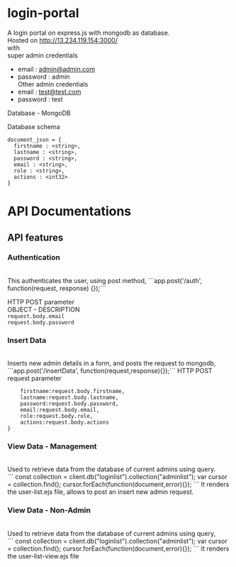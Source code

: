 # login-portal
A login portal on express.js with mongodb as database.<br />
Hosted on http://13.234.119.154:3000/<br />
with <br />
super admin credentials<br />
  +  email : admin@admin.com<br />
  +  password : admin<br />
Other admin credentials<br />
  +  email : test@test.com<br />
  +  password : test<br />

Database - MongoDB<br />

Database schema <br />
```
document_json = {
  firstname : <string>,
  lastname : <string>,
  password : <string>,
  email : <string>,
  role : <string>,
  actions : <int32>
}
```
<H1>API Documentations</H1>

<H2>API features</H2>

<H3>Authentication</H3><br />
This authenticates the user, using post method,
```app.post('/auth', function(request, response) {});``` 

HTTP POST parameter <br />
OBJECT - DESCRIPTION <br />
```request.body.email```<br />
```request.body.password```<br />

<H3>Insert Data</H3> <br />
Inserts new admin details in a form, and posts the request to mongodb, 
```app.post('/insertData', function(request,response){});```
HTTP POST request parameter

```var item = {
    firstname:request.body.firstname,
    lastname:request.body.lastname,
    password:request.body.password,
    email:request.body.email,
    role:request.body.role,
    actions:request.body.actions 
}
```

<H3>View Data - Management</H3> <br />
Used to retrieve data from the database of current admins using query.<br />
```
  const collection = client.db("loginlist").collection("adminlist");
  var cursor = collection.find();				
  cursor.forEach(function(document,error){});
```
It renders the user-list.ejs file, allows to post an insert new admin request.


<H3>View Data - Non-Admin</H3><br />
Used to retrieve data from the database of current admins using query,<br />
```
  const collection = client.db("loginlist").collection("adminlist");
  var cursor = collection.find();				
  cursor.forEach(function(document,error){});
  ```
It renders the user-list-view.ejs file



